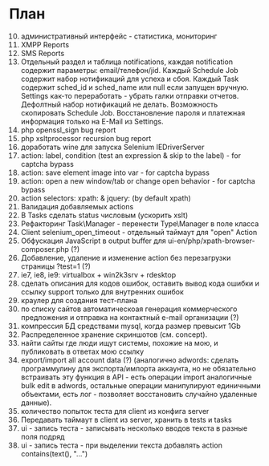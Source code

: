 План
====
10. административный интерфейс - статистика, мониторинг
13. XMPP Reports
14. SMS Reports
15. Отдельный раздел и таблица notifications, каждая notification содержит параметры: email/телефон/jid. Каждый Schedule Job содержит
 набор нотификаций для успеха и сбоя. Каждый Task содержит sched_id и sched_name или null если запущен вручную. Settings как-то
 переработать - убрать галки отправки отчетов. Дефолтный набор нотификаций не делать. Возможность скопировать Schedule Job.
 Восстановление пароля и платежная информация только на E-Mail из Settings.
16. php openssl_sign bug report
17. php xsltprocessor recursion bug report
18. доработать wine для запуска Selenium IEDriverServer
19. action: label, condition (test an expression & skip to the label) - for captcha bypass
20. action: save element image into var - for captcha bypass
21. action: open a new window/tab or change open behavior - for captcha bypass
22. action selectors: xpath: & jquery: (by default xpath)
23. Валидация добавляемых actions
24. В Tasks сделать status числовым (ускорить xslt)
25. Рефакторинг Task\Manager - перенести Type\Manager в поле класса
26. Client selenium_open_timeout - отдельный таймаут для "open" Action
27. Обфускация JavaScript в output buffer для ui-en/php/xpath-browser-composer.php (?)
28. Добавление, удаление и изменение action без перезагрузки страницы ?test=1 (?)
29. ie7, ie8, ie9: virtualbox + win2k3srv + rdesktop
33. сделать описания для кодов ошибок, оставить вывод кода ошибки и ссылку support только для внутренних ошибок
35. краулер для создания тест-плана
36. по списку сайтов автоматическоая генерация коммерческого предложения и отправка на контактный e-mail организации (?)
37. компрессия БД средствами mysql, когда размер превысит 1Gb
38. Распределенное хранение скриншотов (см. concept).
40. найти сайты где люди ищут системы, похожие на мою, и публиковать в ответах мою ссылку
41. export/import all account data (?) (аналогично adwords: сделать программулину для экспорта/импорта аккаунта,
 но не обязательно встраивать эту функция в API - есть операции import аналогичные bulk edit в adwords,
 остальные операции манипулируют единичными объектами, есть лог - позволяет восстановить случайно удаленные данные).
43. количество попыток теста для client из конфига server
44. Передавать таймаут в client из server, хранить в tests и tasks
45. ui - запись теста - записывать несколько вводов текста в разные поля подряд
46. ui - запись теста - при выделении текста добавлять action contains(text(), "...")
